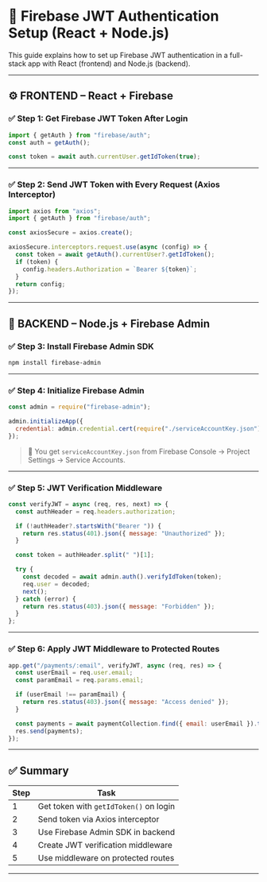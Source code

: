 # 🔐 Firebase JWT Authentication Setup (React + Node.js)

This guide explains how to set up Firebase JWT authentication in a full-stack app with React (frontend) and Node.js (backend).

---

## ⚙️ FRONTEND – React + Firebase

### ✅ Step 1: Get Firebase JWT Token After Login

```js
import { getAuth } from "firebase/auth";
const auth = getAuth();

const token = await auth.currentUser.getIdToken(true);
```

---

### ✅ Step 2: Send JWT Token with Every Request (Axios Interceptor)

```js
import axios from "axios";
import { getAuth } from "firebase/auth";

const axiosSecure = axios.create();

axiosSecure.interceptors.request.use(async (config) => {
  const token = await getAuth().currentUser?.getIdToken();
  if (token) {
    config.headers.Authorization = `Bearer ${token}`;
  }
  return config;
});
```

---

## 🔧 BACKEND – Node.js + Firebase Admin

### ✅ Step 3: Install Firebase Admin SDK

```bash
npm install firebase-admin
```

---

### ✅ Step 4: Initialize Firebase Admin

```js
const admin = require("firebase-admin");

admin.initializeApp({
  credential: admin.credential.cert(require("./serviceAccountKey.json")),
});
```

> 🔐 You get `serviceAccountKey.json` from Firebase Console → Project Settings → Service Accounts.

---

### ✅ Step 5: JWT Verification Middleware

```js
const verifyJWT = async (req, res, next) => {
  const authHeader = req.headers.authorization;

  if (!authHeader?.startsWith("Bearer ")) {
    return res.status(401).json({ message: "Unauthorized" });
  }

  const token = authHeader.split(" ")[1];

  try {
    const decoded = await admin.auth().verifyIdToken(token);
    req.user = decoded;
    next();
  } catch (error) {
    return res.status(403).json({ message: "Forbidden" });
  }
};
```

---

### ✅ Step 6: Apply JWT Middleware to Protected Routes

```js
app.get("/payments/:email", verifyJWT, async (req, res) => {
  const userEmail = req.user.email;
  const paramEmail = req.params.email;

  if (userEmail !== paramEmail) {
    return res.status(403).json({ message: "Access denied" });
  }

  const payments = await paymentCollection.find({ email: userEmail }).toArray();
  res.send(payments);
});
```

---

## ✅ Summary

| Step | Task                                   |
| ---- | -------------------------------------- |
| 1    | Get token with `getIdToken()` on login |
| 2    | Send token via Axios interceptor       |
| 3    | Use Firebase Admin SDK in backend      |
| 4    | Create JWT verification middleware     |
| 5    | Use middleware on protected routes     |

---

